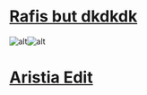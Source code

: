 
# [Rafis but dkdkdk](https://drive.google.com/file/d/1_aYgbAiau_86UTfbwHLun0z0OUTUUzlr/view?usp=drive_link)
![alt](https://i.imgur.com/pINwfIw.png)![alt](https://i.imgur.com/KS4QzQZ.png)

# [Aristia Edit]([https://drive.google.com/file/d/1_aYgbAiau_86UTfbwHLun0z0OUTUUzlr/view?usp=drive_link](https://drive.google.com/file/d/1vvpGLDNwpTxiiY_rOry5Hte-yYR1p_Bk/view?usp=drive_link))

